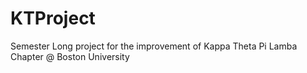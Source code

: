 # KTProject
Semester Long project for the improvement of Kappa Theta Pi Lamba Chapter @ Boston University
